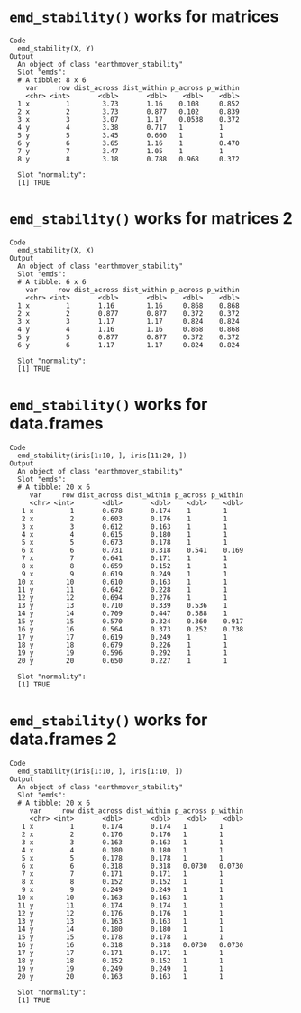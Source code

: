# `emd_stability()` works for matrices

    Code
      emd_stability(X, Y)
    Output
      An object of class "earthmover_stability"
      Slot "emds":
      # A tibble: 8 x 6
        var     row dist_across dist_within p_across p_within
        <chr> <int>       <dbl>       <dbl>    <dbl>    <dbl>
      1 x         1        3.73       1.16    0.108     0.852
      2 x         2        3.73       0.877   0.102     0.839
      3 x         3        3.07       1.17    0.0538    0.372
      4 y         4        3.38       0.717   1         1    
      5 y         5        3.45       0.660   1         1    
      6 y         6        3.65       1.16    1         0.470
      7 y         7        3.47       1.05    1         1    
      8 y         8        3.18       0.788   0.968     0.372
      
      Slot "normality":
      [1] TRUE
      

# `emd_stability()` works for matrices 2

    Code
      emd_stability(X, X)
    Output
      An object of class "earthmover_stability"
      Slot "emds":
      # A tibble: 6 x 6
        var     row dist_across dist_within p_across p_within
        <chr> <int>       <dbl>       <dbl>    <dbl>    <dbl>
      1 x         1       1.16        1.16     0.868    0.868
      2 x         2       0.877       0.877    0.372    0.372
      3 x         3       1.17        1.17     0.824    0.824
      4 y         4       1.16        1.16     0.868    0.868
      5 y         5       0.877       0.877    0.372    0.372
      6 y         6       1.17        1.17     0.824    0.824
      
      Slot "normality":
      [1] TRUE
      

# `emd_stability()` works for data.frames

    Code
      emd_stability(iris[1:10, ], iris[11:20, ])
    Output
      An object of class "earthmover_stability"
      Slot "emds":
      # A tibble: 20 x 6
         var     row dist_across dist_within p_across p_within
         <chr> <int>       <dbl>       <dbl>    <dbl>    <dbl>
       1 x         1       0.678       0.174    1        1    
       2 x         2       0.603       0.176    1        1    
       3 x         3       0.612       0.163    1        1    
       4 x         4       0.615       0.180    1        1    
       5 x         5       0.673       0.178    1        1    
       6 x         6       0.731       0.318    0.541    0.169
       7 x         7       0.641       0.171    1        1    
       8 x         8       0.659       0.152    1        1    
       9 x         9       0.619       0.249    1        1    
      10 x        10       0.610       0.163    1        1    
      11 y        11       0.642       0.228    1        1    
      12 y        12       0.694       0.276    1        1    
      13 y        13       0.710       0.339    0.536    1    
      14 y        14       0.709       0.447    0.588    1    
      15 y        15       0.570       0.324    0.360    0.917
      16 y        16       0.564       0.373    0.252    0.738
      17 y        17       0.619       0.249    1        1    
      18 y        18       0.679       0.226    1        1    
      19 y        19       0.596       0.292    1        1    
      20 y        20       0.650       0.227    1        1    
      
      Slot "normality":
      [1] TRUE
      

# `emd_stability()` works for data.frames 2

    Code
      emd_stability(iris[1:10, ], iris[1:10, ])
    Output
      An object of class "earthmover_stability"
      Slot "emds":
      # A tibble: 20 x 6
         var     row dist_across dist_within p_across p_within
         <chr> <int>       <dbl>       <dbl>    <dbl>    <dbl>
       1 x         1       0.174       0.174   1        1     
       2 x         2       0.176       0.176   1        1     
       3 x         3       0.163       0.163   1        1     
       4 x         4       0.180       0.180   1        1     
       5 x         5       0.178       0.178   1        1     
       6 x         6       0.318       0.318   0.0730   0.0730
       7 x         7       0.171       0.171   1        1     
       8 x         8       0.152       0.152   1        1     
       9 x         9       0.249       0.249   1        1     
      10 x        10       0.163       0.163   1        1     
      11 y        11       0.174       0.174   1        1     
      12 y        12       0.176       0.176   1        1     
      13 y        13       0.163       0.163   1        1     
      14 y        14       0.180       0.180   1        1     
      15 y        15       0.178       0.178   1        1     
      16 y        16       0.318       0.318   0.0730   0.0730
      17 y        17       0.171       0.171   1        1     
      18 y        18       0.152       0.152   1        1     
      19 y        19       0.249       0.249   1        1     
      20 y        20       0.163       0.163   1        1     
      
      Slot "normality":
      [1] TRUE
      

